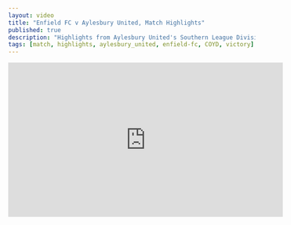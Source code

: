 ```yaml
---
layout: video
title: "Enfield FC v Aylesbury United, Match Highlights"
published: true
description: "Highlights from Aylesbury United's Southern League Division One Central match away at Enfield FC, September 27th, 2025. Final score 0-3. (WIN FOR THE DUCKS #COYD)"
tags: [match, highlights, aylesbury_united, enfield-fc, COYD, victory]
---
```

<iframe width="560" height="315" src="https://www.youtube.com/embed/yPRGbFcM3qw?si=7MTB8lkTtWTFncxE" title="YouTube video player" frameborder="0" allow="accelerometer; autoplay; clipboard-write; encrypted-media; gyroscope; picture-in-picture; web-share" referrerpolicy="strict-origin-when-cross-origin" allowfullscreen></iframe>
